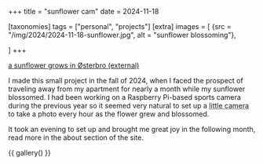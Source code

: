 +++
title = "sunflower cam"
date = 2024-11-18

[taxonomies]
tags = ["personal", "projects"]
[extra]
images = [
    {src = "/img/2024/2024-11-18-sunflower.jpg", alt = "sunflower blossoming"},

]
+++

[a sunflower grows in Østerbro (external)](https://sunflower.guillego.com/)

I made this small project in the fall of 2024, when I faced the prospect of traveling away from my apartment for nearly a month while my sunflower blossomed. I had been working on a Raspberry Pi-based sports camera during the previous year so it seemed very natural to set up a <abbr title="RPi4 board + RPiCam v3">little camera</abbr> to take a photo every hour as the flower grew and blossomed.

It took an evening to set up and brought me great joy in the following month, read more in the about section of the site.

{{ gallery() }}